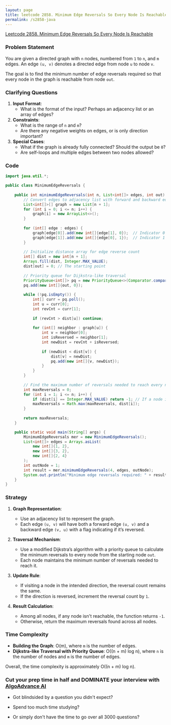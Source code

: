 ```yaml
---
layout: page
title: leetcode 2858. Minimum Edge Reversals So Every Node Is Reachable
permalink: /s2858-java
---
```

[Leetcode 2858. Minimum Edge Reversals So Every Node Is Reachable](https://algoadvance.github.io/algoadvance/l2858)
### Problem Statement
You are given a directed graph with `n` nodes, numbered from `1` to `n`, and `m` edges. An edge `(u, v)` denotes a directed edge from node `u` to node `v`.

The goal is to find the minimum number of edge reversals required so that every node in the graph is reachable from node `out`.

### Clarifying Questions
1. **Input Format**: 
   - What is the format of the input? Perhaps an adjacency list or an array of edges?
2. **Constraints**: 
   - What is the range of `n` and `m`?
   - Are there any negative weights on edges, or is only direction important?
3. **Special Cases**:
   - What if the graph is already fully connected? Should the output be `0`?
   - Are self-loops and multiple edges between two nodes allowed?

### Code

```java
import java.util.*;

public class MinimumEdgeReversals {
    
    public int minimumEdgeReversals(int n, List<int[]> edges, int out) {
        // Convert edges to adjacency list with forward and backward edges
        List<int[]>[] graph = new List[n + 1];
        for (int i = 0; i <= n; i++) {
            graph[i] = new ArrayList<>();
        }
        
        for (int[] edge : edges) {
            graph[edge[0]].add(new int[]{edge[1], 0});  // Indicator 0 for original direction
            graph[edge[1]].add(new int[]{edge[0], 1});  // Indicator 1 for reversed direction
        }
        
        // Initialize distance array for edge reverse count
        int[] dist = new int[n + 1];
        Arrays.fill(dist, Integer.MAX_VALUE);
        dist[out] = 0; // The starting point
        
        // Priority queue for Dijkstra-like traversal
        PriorityQueue<int[]> pq = new PriorityQueue<>(Comparator.comparingInt(a -> a[1]));
        pq.add(new int[]{out, 0});
        
        while (!pq.isEmpty()) {
            int[] curr = pq.poll();
            int u = curr[0];
            int revCnt = curr[1];
            
            if (revCnt > dist[u]) continue;
            
            for (int[] neighbor : graph[u]) {
                int v = neighbor[0];
                int isReversed = neighbor[1];
                int newDist = revCnt + isReversed;
                
                if (newDist < dist[v]) {
                    dist[v] = newDist;
                    pq.add(new int[]{v, newDist});
                }
            }
        }
        
        // Find the maximum number of reversals needed to reach every node
        int maxReversals = 0;
        for (int i = 1; i <= n; i++) {
            if (dist[i] == Integer.MAX_VALUE) return -1; // If a node is not reachable
            maxReversals = Math.max(maxReversals, dist[i]);
        }
        
        return maxReversals;
    }

    public static void main(String[] args) {
        MinimumEdgeReversals mer = new MinimumEdgeReversals();
        List<int[]> edges = Arrays.asList(
            new int[]{1, 2},
            new int[]{3, 2},
            new int[]{2, 4}
        );
        int outNode = 1;
        int result = mer.minimumEdgeReversals(4, edges, outNode);
        System.out.println("Minimum edge reversals required: " + result);
    }
}
```

### Strategy
1. **Graph Representation**: 
   - Use an adjacency list to represent the graph.
   - Each edge `(u, v)` will have both a forward edge `(u, v)` and a backward edge `(v, u)` with a flag indicating if it’s reversed.
   
2. **Traversal Mechanism**: 
   - Use a modified Dijkstra’s algorithm with a priority queue to calculate the minimum reversals to every node from the starting node `out`.
   - Each node maintains the minimum number of reversals needed to reach it.
   
3. **Update Rule**:
   - If visiting a node in the intended direction, the reversal count remains the same.
   - If the direction is reversed, increment the reversal count by `1`.
   
4. **Result Calculation**:
   - Among all nodes, if any node isn't reachable, the function returns `-1`.
   - Otherwise, return the maximum reversals found across all nodes.

### Time Complexity
- **Building the Graph**: O(m), where `m` is the number of edges.
- **Dijkstra-like Traversal with Priority Queue**: O((n + m) log n), where `n` is the number of nodes and `m` is the number of edges.

Overall, the time complexity is approximately O((n + m) log n).


### Cut your prep time in half and DOMINATE your interview with [AlgoAdvance AI](https://algoAdvance.com)

- Got blindsided by a question you didn't expect?

- Spend too much time studying?

- Or simply don't have the time to go over all 3000 questions?

